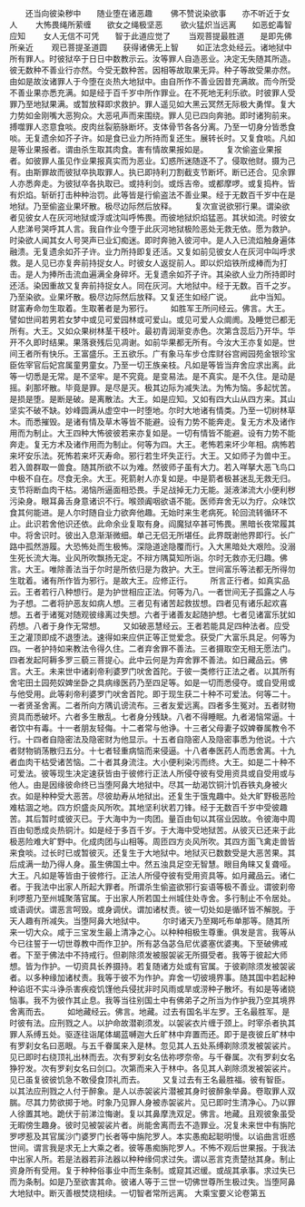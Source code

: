 <!-- { "loadSidebar": true } -->
　　还当向彼染秽中　　随业堕在诸恶趣
　　佛不赞说染欲事　　亦不听近于女人
　　大怖畏绳所萦缠　　欲女之绳极坚恶
　　欲火猛炽当远离　　如恶蛇毒智应知
　　女人无信不可凭　　智于此道应觉了
　　当观菩提最胜道　　是即先佛所亲近
　　观已菩提圣道圆　　获得诸佛无上智
　　如正法念处经云。诸地狱中所有罪人。时彼狱卒于日日中数教示云。汝等罪人自造恶业。决定无失随其所造。彼无数种不善业行亦然。今受无数种苦。因相等故取果无异。种子等故受果亦然。由如是故汝诸罪人于今堕在炎热大地狱中。由自所作不善业因昔充满故。而今所受不善业果亦悉充满。如是经于百千岁中所作罪业。在不死地无利乐欲。时彼罪人受罪乃至地狱果满。或暂放释即求救护。罪人遥见如大黑云冥然无际极大勇悍。复大力势如金刚嘴大恶狗众。大恶吼声而来围绕。罪人见已四向奔驰。即时诸狗前来。搏噬罪人恣意食啖。皮肉丝裂筋脉断坏。支体骨节各各分离。乃至一切身分皆悉食啖。无复遗余如芥子许。如是食已业力所持而复还生。展转长时。又复食啖。凡如是等业果报者。谓由杀生取其肉食。害有情故果报如是。
　　复次偷盗业果报者。如彼罪人虽见作业果报真实而为恶业。幻惑所迷随逐不了。侵取他财。摄为己有。由斯罪故而彼狱卒执取罪人。执已即持利刀割截支节断坏。断已还合。见余罪人亦悉奔走。为彼狱卒各执取已。或持利剑。或烁吉帝。或都摩啰。或复捣杵。皆有炽焰。斩斫打击种种治罚。此等皆是行偷盗法不善业果。经于无数百千岁中在是地狱。乃至偷盗业果坏散。极尽边际然后放释。
　　复次宣说欲邪行果。谓染欲者见彼女人在灰河地狱或浮或沈叫呼怖畏。而彼地狱炽焰猛恶。其状如流。时彼女人悲涕号哭呼其人言。我自作业今堕于此灰河地狱极险恶处无救无依。愿为救护。时染欲人闻其女人号哭声已业幻痴迷。即时奔驰入彼河中。是人入已流焰触身遍体融溃。无复遗余如芥子许。业力所持即复还活。又复如前见彼女人在灰河中叫呼求救。是人见已亦复奔前持捉女人。时彼女人返捉前人。即以炽焰铁所成棒而为打击。是人为捧所击流血遍满全身碎坏。无复遗余如芥子许。其染欲人业力所持即时还活。染因重故又复奔前持捉女人。同在灰河。大地狱中。经于无数。百千之岁。乃至染欲。业果坏散。极尽边际然后放释。又复还生如经广说。
　　此中当知。财富寿命勿生取着。生取著者是为邪行。
　　如胜军王所问经云。佛言。大王。譬如世间若男若女梦中或见可爱园林或可爱山。或见可爱人众阛阓。及睡觉已都无所有。大王。又如众果树林茎干枝叶。最初青润渐变赤色。次第含蕊后乃开华。华开不久即时结果。果落衰残后见凋谢。如前华果都无所有。今汝大王亦复如是。世间王者所有快乐。王富盛乐。王五欲乐。广有象马车步仓库财谷宫阙园苑金银珍宝臣佐宰官后妃宫属童男童女。乃至一切王族亲枝。凡如是等皆当弃舍应求出离。此等一切悉是无常。是不坚牢。是不究竟。是变易法。是不真实。是不久住。是动是摇。刹那坏散。毕竟是罪。是尽是灭。极其边际为减失法。为怖为恼。多起忧苦。是损是堕。是断是破。是离散法。大王。如是应知。又如有四大山从四方来。其山坚实不破不缺。妙峰圆满从虚空中一时堕地。尔时大地诸有情类。乃至一切树林草木。而悉摧毁。是诸有情及草木等皆不能避。设有力势不能奔走。复无方术及诸作用而为制止。大王四种大怖彼彼若来亦复如是。一切有情皆不能避。设有力势不能奔走。复无方术及诸作用而为制止。何等为四。大王。老怖若来坏少年相。病怖若来坏安乐法。死怖若来坏灭寿命。邪行若生坏失正行。大王。又如师子为兽中王。若入兽群取一兽食。随其所欲不以为难。然彼师子虽有大力。若入咩拏大恶飞鸟口中极不自在。尽食无余。大王。死箭射人亦复如是。中是箭者极甚迷乱无救无归。支节将断血肉干枯。渴恼所逼面相恐畏。手足战掉无力无能。涎液涕流大小便利秽污染身。眼耳鼻舌身意诸识不行。喉颈阗咽欲语不能。医师弃舍无以为疗。众味饮食其何能进。是人尔时随自业力欲奔他趣。无始时来生老病死。轮回流转循环不止。此识若舍他识还依。此命余业复取有身。阎魔狱卒甚可怖畏。黑暗长夜常履其中。将舍识时。彼出入息渐渐微细。单己无侣无所堪任。此界既谢他界即行。长广路中孤然游履。大恐怖处而生极怖。深隐道途隐覆而行。入大黑暗处大艰险。没溺生死长流大海。业风所吹飘扬无定。不辩方隅莫知所诣。尔时无救亦无归趣。佛言。大王。唯除善法当于尔时是所依归是为救护。大王。世间富乐等法都无所得勿生耽着。诸有所作皆为邪行。是故大王。应修正行。
　　所言正行者。如真实品云。王者若行八种想行。是为护世相应正法。何等为八。一者世间无子孤露之人与为子想。二者将护恶友如病人想。三者见有诸苦起救拔想。四者见有诸乐起欢喜想。五者于诸冤对随观彼缘离过失想。六者于诸善友起随护想。七者见诸富乐犹如药想。八者于身作无常想。
　　又如破恶慧经云。王者若能具足四种法者。应受王之灌顶即成不退堕法。速得如来应供正等正觉爱念。获受广大富乐具足。何等为四。一者护持如来教法令得久住。二者弃舍罪不善法。三者摄取空无相无愿法门。四者发起阿耨多罗三藐三菩提心。此中云何是为弃舍罪不善法。如日藏品云。佛言。大王。未来世中诸刹帝利婆罗门吠舍首陀。于彼一类修行正法之者。以其所有舍宅田土园苑奴婢坐卧之具病缘医药乃至四足等。如是一切而悉侵夺。或自受用或与他受用。此等刹帝利婆罗门吠舍首陀。即于现生获二十种不可爱法。何等二十。一者贤圣舍离。二者所向方隅讥谤流布。三者友爱远离。四者多生冤对。五者财物资具而悉破坏。六者多生散乱。七者身分残缺。八者不得睡眠。九者渴恼常逼。十者饮中有毒。十一者朋友轻侮。十二者常与他诤。十三者父母妻子奴婢眷属教令不行。十四者自隐密法及隐密财为他显示。十五者自隐密人及隐密事悉为他说。十六者财物销荡散归五分。十七者轻重病恼而来侵逼。十八者奉医药人而悉舍离。十九者血肉干枯受诸苦恼。二十者其身流注。大小便利染污而终。大王。如是二十种不可爱法。彼等现生决定速获皆由于彼修行正法人所侵夺彼有受用资具或自受用或与他人。由是因缘彼命终已当堕阿鼻大地狱中。尽其一劫渴饮铜汁饥吞铁丸身被火衣。如是种种受大恶苦。尽彼劫寿从地狱出。还复生于饿鬼趣中。处大旷野极恶险难枯涸之地。四方炽盛炎风所吹。其地坚利状若刀锋。经于无数百千岁中受彼趣苦。其后暂时或彼灭已。于大海中为一肉团。量百由旬以其宿业因故。令彼海中周百由旬悉成炎热铜汁。如是经于多百千岁。于大海中受地狱苦。从彼灭已还来于此极恶险难大旷野中。化成肉团与山相等。周匝四方炎风所吹。其四方面飞禽走兽皆来食啖。过长时已或暂彼灭。还复生于大地狱中。地狱灭已数数受是大恶苦果。其后成满一劫乃得人身。虽生佛国土中。然五浊具足空无智慧。眼目角睐又复聋哑。大王。凡如是等皆由于彼修行。正法人所侵夺彼有受用资具等。如月藏品云。诸仁者。于我法中出家人所起大罪者。所谓杀生偷盗欲邪行妄语等极不善业。谓彼刹帝利啰惹乃至州城聚落官属。于出家人所若国土州城住处寺舍。多行制止不令居处。或语调伏。谓恶言呵毁。或身调伏。谓加诸杖责。彼一切处如是循环皆不解脱。于天人趣有所减失。当堕阿鼻大地狱中。
　　尔时诸天乃至羯吒布单那等。随其所来一切大众。咸于三宝发生最上清净之心。以种种相极生尊重。俱发是言。我等从今已往誓于一切世尊教中而作卫护。所有苾刍苾刍尼优婆塞优婆夷。下至破佛戒者。下至于佛法中不持戒行。但剃除须发被服袈裟无所摄受者。我等于彼起大师想。皆为作护。一切资具长养摄持。若复随诸方处或有官属。于彼剃除须发被袈裟者。以多种缘加诸杖责。我等于彼不为作护。弃舍一切彼境界事。随其国中若起种种谄诳不实斗诤杀害疾疫饥馑他兵侵扰非时风雨或旱或涝种子散坏。有如是等诸娆恼事。我不为彼作其止息。我等当往别国土中有佛弟子之所当为作护我乃空其境界舍离而去。
　　如地藏经云。佛言。地藏。过去有国名半左罗。王名最胜军。是时彼有法。应刑戮之人。以护命故潜剃须发。以袈裟衣片缠于颈上。时宰杀者执其罪人系缚五处。驱逐往诣尾体朅蓝嚩迦大丘旷林中弃置而还。即于是夜彼丘旷林中有罗刹女名曰恶眼。与五千眷属来入是林。忽见其人五处系缚剃除须发被袈裟片。见已即时右绕顶礼出林而去。次有罗刹女名佉祢啰奈帝。与千眷属。次有罗刹女名狰狞发。次有罗刹女名曰剑口。次第而来入于林中。各见其人剃除须发被袈裟片。见已虽复彼彼饥急不敢侵食顶礼而去。
　　又复过去有王名最胜福。彼有智臣。以其法应刑戮之人付于醉象。是人以赤袈裟片潜被其身时彼醉象举鼻。卷取罪人双腨。尽其力势欲掷于地。时象乃见罪人身被赤袈裟片。见已即时生清净心。乃以罪人徐置其地。跪伏于前涕泣悔谢。复以其鼻摩洗双足。佛言。地藏。且观彼象虽受无暇傍生趣身。彼时见被袈裟片者。尚能舍离而去不造罪业。况复未来世中有旃陀罗啰惹及其官属沙门婆罗门长者等中旃陀罗人。本实愚痴起聪明慢。以谄曲言诳惑世间。谓言我是求无上大乘之者。彼等愚痴旃陀罗人。不怖不观后世果报。于我法中出家人所。若是法器若非法器以种种缘伺求过失。谓以恶言克责楚挞其身。制止资身所有受用。复于种种俗事业中而生条制。或窥其迟缓。或觇其承事。求过失已而为条制。如是乃至欲害其命。彼诸人等于三世一切佛世尊所生极过失。当堕阿鼻大地狱中。断灭善根焚烧相续。一切智者常所远离。
大乘宝要义论卷第五
